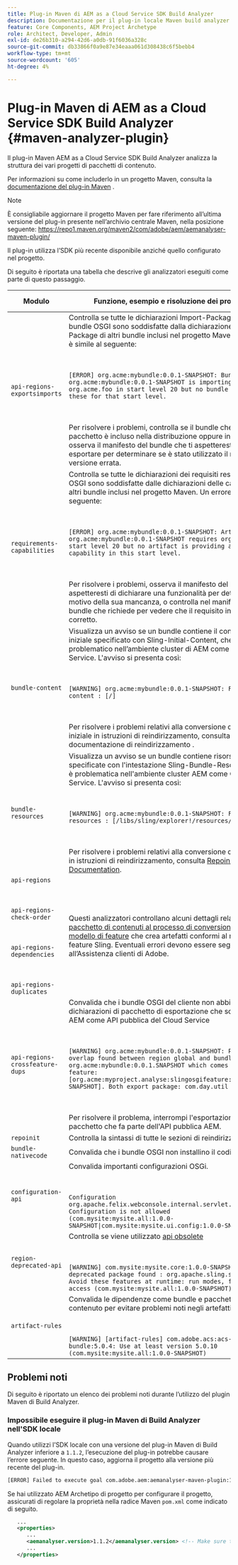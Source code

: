 ```yaml
---
title: Plug-in Maven di AEM as a Cloud Service SDK Build Analyzer
description: Documentazione per il plug-in locale Maven build analyzer
feature: Core Components, AEM Project Archetype
role: Architect, Developer, Admin
exl-id: de26b310-a294-42d6-a0db-91f6036a328c
source-git-commit: db33866f0a9e87e34eaaa061d308438c6f5bebb4
workflow-type: tm+mt
source-wordcount: '605'
ht-degree: 4%

---
```


# Plug-in Maven di AEM as a Cloud Service SDK Build Analyzer {#maven-analyzer-plugin}

Il plug-in Maven AEM as a Cloud Service SDK Build Analyzer analizza la struttura dei vari progetti di pacchetti di contenuto.

Per informazioni su come includerlo in un progetto Maven, consulta la [documentazione del plug-in Maven](https://github.com/adobe/aemanalyser-maven-plugin/blob/main/aemanalyser-maven-plugin/README.md) .

>[!NOTE]
>
>È consigliabile aggiornare il progetto Maven per fare riferimento all’ultima versione del plug-in presente nell’archivio centrale Maven, nella posizione seguente: https://repo1.maven.org/maven2/com/adobe/aem/aemanalyser-maven-plugin/

Il plug-in utilizza l’SDK più recente disponibile anziché quello configurato nel progetto.

Di seguito è riportata una tabella che descrive gli analizzatori eseguiti come parte di questo passaggio. <!-- Note that some are executed in the local SDK, while others are only executed during the Cloud Manager pipeline deployment. -->

| Modulo | Funzione, esempio e risoluzione dei problemi | SDK locale | Cloud Manager |
|---|---|---|---|
| `api-regions-exportsimports` | Controlla se tutte le dichiarazioni Import-Package di tutti i bundle OSGI sono soddisfatte dalla dichiarazione Export-Package di altri bundle inclusi nel progetto Maven. Un errore è simile al seguente: <p> </p> `[ERROR] org.acme:mybundle:0.0.1-SNAPSHOT: Bundle org.acme:mybundle:0.0.1-SNAPSHOT is importing package(s) org.acme.foo in start level 20 but no bundle is exporting these for that start level.`<p> </p>Per risolvere i problemi, controlla se il bundle che fornisce il pacchetto è incluso nella distribuzione oppure in alternativa osserva il manifesto del bundle che ti aspetteresti di esportare per determinare se è stato utilizzato il nome o la versione errata. | Sì | Sì |
| `requirements-capabilities` | Controlla se tutte le dichiarazioni dei requisiti rese nei bundle OSGI sono soddisfatte dalle dichiarazioni delle capacità di altri bundle inclusi nel progetto Maven. Un errore è simile al seguente: <p> </p> `[ERROR] org.acme:mybundle:0.0.1-SNAPSHOT: Artifact org.acme:mybundle:0.0.1-SNAPSHOT requires org.foo.bar in start level 20 but no artifact is providing a matching capability in this start level.`<p> </p> Per risolvere i problemi, osserva il manifesto del bundle che ti aspetteresti di dichiarare una funzionalità per determinare il motivo della sua mancanza, o controlla nel manifesto del bundle che richiede per vedere che il requisito in esso è corretto. | Sì | Sì |
| `bundle-content` | Visualizza un avviso se un bundle contiene il contenuto iniziale specificato con Sling-Initial-Content, che è problematico nell’ambiente cluster di AEM come Cloud Service. L&#39;avviso si presenta così: <p> </p> `[WARNING] org.acme:mybundle:0.0.1-SNAPSHOT: Found initial content : [/]` <p> </p>Per risolvere i problemi relativi alla conversione del contenuto iniziale in istruzioni di reindirizzamento, consulta la documentazione di reindirizzamento . | Sì | Sì |
| `bundle-resources` | Visualizza un avviso se un bundle contiene risorse specificate con l&#39;intestazione Sling-Bundle-Resources , che è problematica nell&#39;ambiente cluster AEM come Cloud Service. L&#39;avviso si presenta così:<p> </p> `[WARNING] org.acme:mybundle:0.0.1-SNAPSHOT: Found bundle resources : [/libs/sling/explorer!/resources/explorer]`<p> </p> Per risolvere i problemi relativi alla conversione delle risorse in istruzioni di reindirizzamento, consulta [Repoinit Documentation](https://experienceleague.adobe.com/docs/experience-manager-cloud-service/implementing/developing/aem-project-content-package-structure.html?lang=en#repo-init). | Sì | Sì |
| `api-regions`<p> </p>`api-regions-check-order`<p> </p>`api-regions-dependencies`<p> </p>`api-regions-duplicates` | Questi analizzatori controllano alcuni dettagli relativi al [pacchetto di contenuti al processo di conversione del modello di feature](https://experienceleague.adobe.com/docs/experience-manager-cloud-service/implementing/deploying/overview.html?lang=en#deploying) che crea artefatti conformi al modello di feature Sling. Eventuali errori devono essere segnalati all’Assistenza clienti di Adobe. | Sì | Sì |
| `api-regions-crossfeature-dups` | Convalida che i bundle OSGI del cliente non abbiano dichiarazioni di pacchetto di esportazione che sovrascrivono AEM come API pubblica del Cloud Service<p> </p>`[WARNING] org.acme:mybundle:0.0.1-SNAPSHOT: Package overlap found between region global and bundle org.acme:mybundle:0.0.1.SNAPSHOT which comes from feature: [org.acme:myproject.analyse:slingosgifeature:0.0.1-SNAPSHOT]. Both export package: com.day.util`<p> </p>Per risolvere il problema, interrompi l&#39;esportazione di un pacchetto che fa parte dell&#39;API pubblica AEM. | Sì | Sì |
| `repoinit` | Controlla la sintassi di tutte le sezioni di reindirizzamento | Sì | Sì |
| `bundle-nativecode` | Convalida che i bundle OSGI non installino il codice nativo. | Sì | Sì |
| `configuration-api` | Convalida importanti configurazioni OSGi. <p> </p> `Configuration org.apache.felix.webconsole.internal.servlet.OsgiManager: Configuration is not allowed (com.mysite:mysite.all:1.0.0-SNAPSHOT\|com.mysite:mysite.ui.config:1.0.0-SNAPSHOT)` | Sì | Sì |
| `region-deprecated-api` | Controlla se viene utilizzato [api obsolete](https://experienceleague.adobe.com/docs/experience-manager-cloud-service/release-notes/deprecated-apis.html) <p> </p>`[WARNING] com.mysite:mysite.core:1.0.0-SNAPSHOT: Usage of deprecated package found : org.apache.sling.settings : Avoid these features at runtime: run modes, file system access (com.mysite:mysite.all:1.0.0-SNAPSHOT)` | Sì | Sì |
| `artifact-rules` | Convalida le dipendenze come bundle e pacchetti di contenuto per evitare problemi noti negli artefatti.<p> </p>`[WARNING] [artifact-rules] com.adobe.acs:acs-aem-commons-bundle:5.0.4: Use at least version 5.0.10 (com.mysite:mysite.all:1.0.0-SNAPSHOT)` | Sì | Sì |

## Problemi noti

Di seguito è riportato un elenco dei problemi noti durante l’utilizzo del plugin Maven di Build Analyzer.

### Impossibile eseguire il plug-in Maven di Build Analyzer nell&#39;SDK locale

Quando utilizzi l’SDK locale con una versione del plug-in Maven di Build Analyzer inferiore a `1.1.2`, l’esecuzione del plug-in potrebbe causare l’errore seguente. In questo caso, aggiorna il progetto alla versione più recente del plug-in.

```txt
[ERROR] Failed to execute goal com.adobe.aem:aemanalyser-maven-plugin:1.1.0:analyse (default-analyse) on project mysite.analyse: Execution default-analyse of goal com.adobe.aem:aemanalyser-maven-plugin:1.1.0:analyse failed: arraycopy: source index -1 out of bounds for char[65536] -> [Help 1]
```

Se hai utilizzato AEM Archetipo di progetto per configurare il progetto, assicurati di regolare la proprietà nella radice Maven `pom.xml` come indicato di seguito.

```xml
   ...
   <properties>
      ...
      <aemanalyser.version>1.1.2</aemanalyser.version> <!-- Make sure to use the latest release -->
      ...
   </properties>
```
